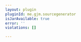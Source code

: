 ```yaml
---
layout: plugin
pluginId: me.gjm.sourcegenerator
isJarAvailable: true
error: ''
violations: []

---
```

